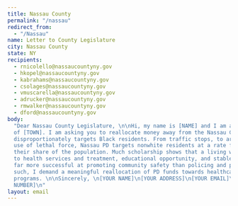 ```yaml
---
title: Nassau County
permalink: "/nassau"
redirect_from:
  - "/Nassau"
name: Letter to County Legislature
city: Nassau County
state: NY
recipients:
  - rnicolello@nassaucountyny.gov
  - hkopel@nassaucountyny.gov
  - kabrahams@nassaucountyny.gov
  - csolages@nassaucountyny.gov
  - vmuscarella@nassaucountyny.gov
  - adrucker@nassaucountyny.gov
  - rmwalker@nassaucountyny.gov
  - dford@nassaucountyny.gov
body:
  "Dear Nassau County Legislature, \n\nHi, my name is [NAME] and I am a resident
  of [TOWN]. I am asking you to reallocate money away from the Nassau County PD, which
  disproportionately targets Black residents. From traffic stops, to arrests, to the
  use of lethal force, Nassau PD targets nonwhite residents at a rate far exceeding
  their share of the population. Much scholarship shows that a living wage, access
  to health services and treatment, educational opportunity, and stable housing are
  far more successful at promoting community safety than policing and prisons. As
  such, I demand a meaningful reallocation of PD funds towards healthcare and social
  programs. \n\nSincerely, \n[YOUR NAME]\n[YOUR ADDRESS]\n[YOUR EMAIL]\n[YOUR PHONE
  NUMBER]\n"
layout: email
---
```

